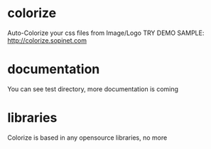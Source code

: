 colorize
========

Auto-Colorize your css files from Image/Logo
TRY DEMO SAMPLE: http://colorize.sopinet.com

documentation
=============

You can see test directory, more documentation is coming

libraries
=========

Colorize is based in any opensource libraries, no more
